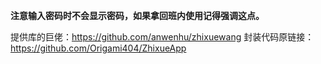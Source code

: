 **注意输入密码时不会显示密码，如果拿回班内使用记得强调这点。**

提供库的巨佬：https://github.com/anwenhu/zhixuewang
封装代码原链接：https://github.com/Origami404/ZhixueApp 

